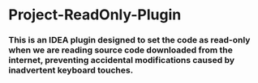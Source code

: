 # Project-ReadOnly-Plugin

### This is an IDEA plugin designed to set the code as read-only when we are reading source code downloaded from the internet, preventing accidental modifications caused by inadvertent keyboard touches.


